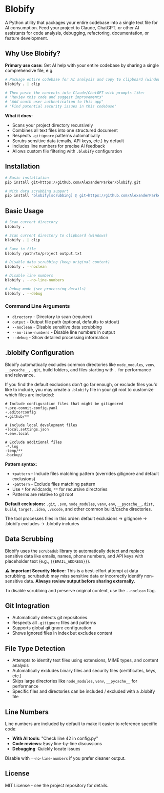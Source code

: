 # Blobify

A Python utility that packages your entire codebase into a single text file for AI consumption. Feed your project to Claude, ChatGPT, or other AI assistants for code analysis, debugging, refactoring, documentation, or feature development.

## Why Use Blobify?

**Primary use case:** Get AI help with your entire codebase by sharing a single comprehensive file, e.g.

```bash
# Package entire codebase for AI analysis and copy to clipboard (windows)
blobify . | clip

# Then paste the contents into Claude/ChatGPT with prompts like:
# "Review this code and suggest improvements"
# "Add oauth user authentication to this app"
# "Find potential security issues in this codebase"
```

**What it does:**

- Scans your project directory recursively
- Combines all text files into one structured document
- Respects `.gitignore` patterns automatically
- Scrubs sensitive data (emails, API keys, etc.) by default
- Includes line numbers for precise AI feedback
- Allows custom file filtering with `.blobify` configuration

## Installation

```bash
# Basic installation
pip install git+https://github.com/AlexanderParker/blobify.git

# With data scrubbing support
pip install "blobify[scrubbing] @ git+https://github.com/AlexanderParker/blobify.git"
```

## Basic Usage

```bash
# Scan current directory
blobify .

# Scan current directory to clipboard (windows)
blobify . | clip

# Save to file
blobify /path/to/project output.txt

# Disable data scrubbing (keep original content)
blobify . --noclean

# Disable line numbers
blobify . --no-line-numbers

# Debug mode (see processing details)
blobify . --debug
```

### Command Line Arguments

- `directory` - Directory to scan (required)
- `output` - Output file path (optional, defaults to stdout)
- `--noclean` - Disable sensitive data scrubbing
- `--no-line-numbers` - Disable line numbers in output
- `--debug` - Show detailed processing information

## .blobify Configuration

Blobify automatically excludes common directories like `node_modules`, `venv`, `__pycache__`, `.git`, build folders, and files starting with `.` for performance and relevance.

If you find the default exclusions don't go far enough, or exclude files you'd like to include, you may create a `.blobify` file in your git root to customize which files are included:

```
# Include configuration files that might be gitignored
+.pre-commit-config.yaml
+.editorconfig
+.github/**

# Include local development files
+local.settings.json
+.env.local

# Exclude additional files
-*.log
-temp/**
-backup/
```

**Pattern syntax:**

- `+pattern` - Include files matching pattern (overrides gitignore and default exclusions)
- `-pattern` - Exclude files matching pattern
- Use `*` for wildcards, `**` for recursive directories
- Patterns are relative to git root

**Default exclusions:** `.git`, `.svn`, `node_modules`, `venv`, `env`, `__pycache__`, `dist`, `build`, `target`, `.idea`, `.vscode`, and other common build/cache directories.

The tool processes files in this order: default exclusions → gitignore → .blobify excludes → .blobify includes

## Data Scrubbing

Blobify uses the `scrubadub` library to automatically detect and replace sensitive data like emails, names, phone numbers, and API keys with placeholder text (e.g., `{{EMAIL_ADDRESS}}`).

**⚠️ Important Security Notice:**
This is a best-effort attempt at data scrubbing. scrubadub may miss sensitive data or incorrectly identify non-sensitive data. **Always review output before sharing externally.**

To disable scrubbing and preserve original content, use the `--noclean` flag.

## Git Integration

- Automatically detects git repositories
- Respects all `.gitignore` files and patterns
- Supports global gitignore configuration
- Shows ignored files in index but excludes content

## File Type Detection

- Attempts to identify text files using extensions, MIME types, and content analysis
- Automatically excludes binary files and security files (certificates, keys, etc.)
- Skips large directories like `node_modules`, `venv`, `__pycache__` for performance
- Specific files and directories can be included / excluded with a .blobify file

## Line Numbers

Line numbers are included by default to make it easier to reference specific code:

- **With AI tools**: "Check line 42 in config.py"
- **Code reviews**: Easy line-by-line discussions
- **Debugging**: Quickly locate issues

Disable with `--no-line-numbers` if you prefer cleaner output.

## License

MIT License - see the project repository for details.
